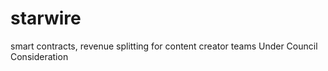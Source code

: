# starwire
smart contracts, revenue splitting for content creator teams Under Council Consideration

